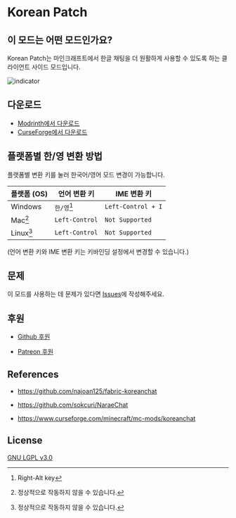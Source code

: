 # Korean Patch

## 이 모드는 어떤 모드인가요?

Korean Patch는 마인크래프트에서 한글 채팅을 더 원활하게 사용할 수 있도록 하는 클라이언트 사이드 모드입니다.

![indicator](https://wsrv.nl/?url=https%3A%2F%2Fww1.apcl.kro.kr%2Ffile%2Funknown%2520%25281%2529.png&n=-1)

## 다운로드

- [Modrinth에서 다운로드](https://modrinth.com/mod/korean-chat-patch)
- [CurseForge에서 다운로드](https://www.curseforge.com/minecraft/mc-mods/korean-patch-fabric)

## 플랫폼별 한/영 변환 방법

플랫폼별 변환 키를 눌러 한국어/영어 모드 변경이 가능합니다.

| 플랫폼 (OS)               | 언어 변환 키             | IME 변환 키           |
|------------------------|---------------------|--------------------|
| Windows                | `한/영`[^Windows_Key] | `Left-Control + I` |
| Mac[^Other_Platform]   | `Left-Control`      | `Not Supported`    |
| Linux[^Other_Platform] | `Left-Control`      | `Not Supported`    |

(언어 변환 키와 IME 변환 키는 키바인딩 설정에서 변경할 수 있습니다.)

## 문제

이 모드를 사용하는 데 문제가 있다면 [Issues](https://github.com/najoan125/KoreanPatch-multiLoader/issues)에 작성해주세요.

## 후원

- [Github 후원](https://github.com/sponsors/najoan125)

- [Patreon 후원](https://patreon.com/Najoan)

## References

- https://github.com/najoan125/fabric-koreanchat

- https://github.com/sokcuri/NaraeChat

- https://www.curseforge.com/minecraft/mc-mods/koreanchat

## License

[GNU LGPL v3.0](https://github.com/najoan125/KoreanPatch-multiLoader/blob/1.21/LICENSE)

[^Windows_Key]: Right-Alt key
[^Other_Platform]: 정상적으로 작동하지 않을 수 있습니다.
